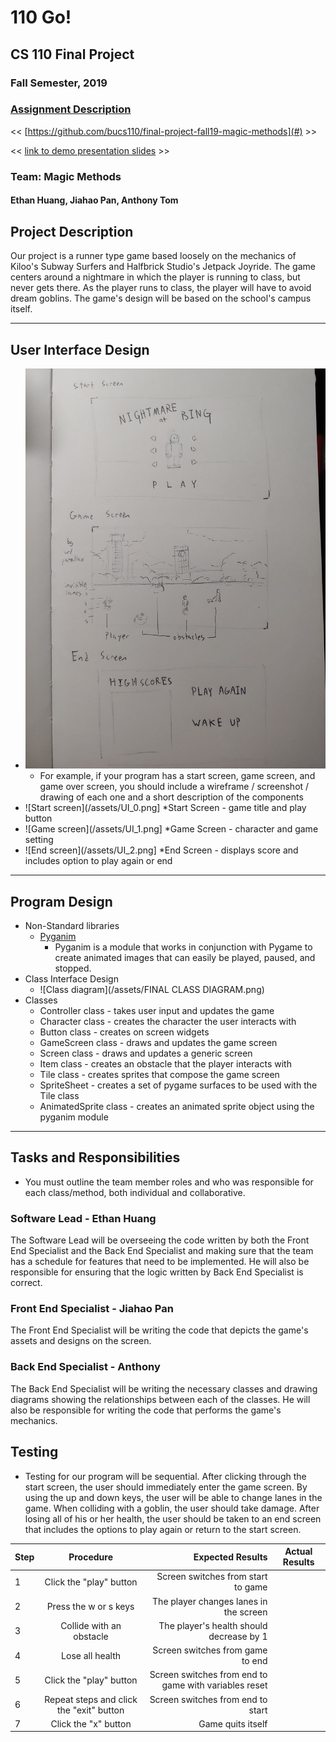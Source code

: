 # 110 Go!
## CS 110 Final Project
### Fall Semester, 2019
### [Assignment Description](https://drive.google.com/open?id=1HLIk-539N9KiAAG1224NWpFyEl4RsPVBwtBZ9KbjicE)

<< [https://github.com/bucs110/final-project-fall19-magic-methods](#) >>

<< [link to demo presentation slides](#) >>

### Team: Magic Methods
#### Ethan Huang, Jiahao Pan, Anthony Tom

## Project Description
Our project is a runner type game based loosely on the mechanics of Kiloo's Subway Surfers and Halfbrick Studio's
Jetpack Joyride. The game centers around a nightmare in which the player is running to class, but never gets there.
As the player runs to class, the player will have to avoid dream goblins. The game's design will be based on the
school's campus itself.

***    

## User Interface Design
* ![UI Sketch](/assets/UI_Drawing.jpg)
    * For example, if your program has a start screen, game screen, and game over screen, you should include a wireframe / screenshot / drawing of each one and a short description of the components
* ![Start screen](/assets/UI_0.png]
     *Start Screen - game title and play button
* ![Game screen](/assets/UI_1.png]
     *Game Screen - character and game setting
* ![End screen](/assets/UI_2.png]
     *End Screen - displays score and includes option to play again or end
     
***        

## Program Design
* Non-Standard libraries
    * [Pyganim](https://pyganim.readthedocs.io/en/latest/index.html)
        * Pyganim is a module that works in conjunction with Pygame to create animated images that can easily be played, paused, and stopped.
* Class Interface Design
    * ![Class diagram](/assets/FINAL CLASS DIAGRAM.png)
* Classes
    * Controller class - takes user input and updates the game
    * Character class - creates the character the user interacts with
    * Button class - creates on screen widgets
    * GameScreen class - draws and updates the game screen
    * Screen class - draws and updates a generic screen
    * Item class - creates an obstacle that the player interacts with
    * Tile class - creates sprites that compose the game screen
    * SpriteSheet - creates a set of pygame surfaces to be used with the Tile class
    * AnimatedSprite class - creates an animated sprite object using the pyganim module

***

## Tasks and Responsibilities
* You must outline the team member roles and who was responsible for each class/method, both individual and collaborative.

### Software Lead - Ethan Huang

The Software Lead will be overseeing the code written by both the Front End Specialist and the Back End Specialist
and making sure that the team has a schedule for features that need to be implemented. He will also be responsible
for ensuring that the logic written by Back End Specialist is correct.

### Front End Specialist - Jiahao Pan

The Front End Specialist will be writing the code that depicts the game's assets and designs on the screen.

### Back End Specialist - Anthony

The Back End Specialist will be writing the necessary classes and drawing diagrams showing the relationships between
each of the classes. He will also be responsible for writing the code that performs the game's mechanics.

## Testing
* Testing for our program will be sequential. After clicking through the start screen, the user should immediately enter the game screen. By using the up and down keys, the user will be able to change lanes in the game. When colliding with a goblin, the user should take damage. After losing all of his or her health, the user should be taken to an end screen that includes the options to play again or return to the start screen.

| Step                  | Procedure     | Expected Results  | Actual Results |
| ----------------------|:-------------:| -----------------:| -------------- |
|  1  | Click the "play" button  | Screen switches from start to game  |          |
|  2  | Press the w or s keys  | The player changes lanes in the screen |                 |
|  3  | Collide with an obstacle  |  The player's health should decrease by 1  |               |
|  4  | Lose all health  |  Screen switches from game to end  |               |
|  5  | Click the "play" button  |  Screen switches from end to game with variables reset  |               |
|  6  |  Repeat steps and click the "exit" button  |  Screen switches from end to start |                 |
|  7  |  Click the "x" button  |  Game quits itself  |                    |
